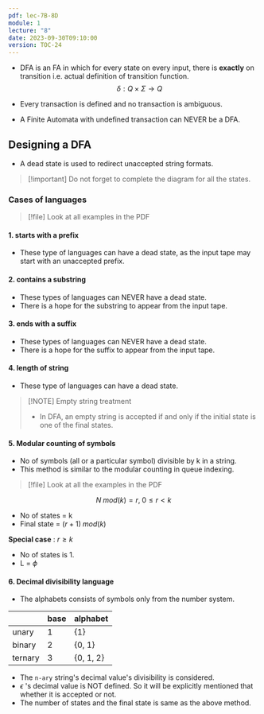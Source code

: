 ```yaml
---
pdf: lec-7B-8D
module: 1
lecture: "8"
date: 2023-09-30T09:10:00
version: TOC-24
---
```

- DFA is an FA in which for every state on every input, there is **exactly** on transition i.e. actual definition of transition function.
$$
\delta : Q \times \Sigma \rightarrow Q
$$

- Every transaction is defined and no transaction is ambiguous.
- A Finite Automata with undefined transaction can NEVER be a DFA.

## Designing a DFA
- A dead state is used to redirect unaccepted string formats.

> [!important] Do not forget to complete the diagram for all the states.

### Cases of languages

> [!file] Look at all examples in the PDF
#### 1. starts with a prefix
- These type of languages can have a dead state, as the input tape may start with an unaccepted prefix.

#### 2. contains a substring
- These types of languages can NEVER have a dead state.
- There is a hope for the substring to appear from the input tape.

#### 3. ends with a suffix
- These types of languages can NEVER have a dead state.
- There is a hope for the suffix to appear from the input tape.

#### 4. length of string
- These type of languages can have a dead state.

> [!NOTE] Empty string treatment
> - In DFA, an empty string is accepted if and only if the initial state is one of the final states.

#### 5. Modular counting of symbols
- No of symbols (all or a particular symbol) divisible by k in a string.
- This method is similar to the modular counting in queue indexing.

> [!file] Look at all the examples in the PDF

$$
N \; mod(k) = r, \; 0 \le r < k
$$
- No of states = k
- Final state = $(r + 1) \;mod(k)$

**Special case** : $r \ge k$ 
- No of states is 1.
- L = $\phi$

#### 6. Decimal divisibility language
- The alphabets consists of symbols only from the number system.

|         	| base 	| alphabet  	|
|---------	|------	|-----------	|
| unary   	| 1    	| {1}       	|
| binary  	| 2    	| {0, 1}    	|
| ternary 	| 3    	| {0, 1, 2} 	|

- The `n-ary` string's decimal value's divisibility is considered.
- $\epsilon$ 's decimal value is NOT defined. So it will be explicitly mentioned that whether it is accepted or not.
- The number of states and the final state is same as the above method.
